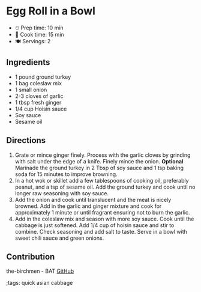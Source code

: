 # Egg Roll in a Bowl

- ⏲ Prep time: 10 min
- 🍳 Cook time: 15 min
- 🍽 Servings: 2

## Ingredients

- 1 pound ground turkey
- 1 bag coleslaw mix
- 1 small onion
- 2-3 cloves of garlic
- 1 tbsp fresh ginger
- 1/4 cup Hoisin sauce
- Soy sauce
- Sesame oil

## Directions

1. Grate or mince ginger finely. Process with the garlic cloves by grinding with salt under the edge of a knife. Finely mince the onion. **Optional** Marinade the ground turkey in 2 Tbsp of soy sauce and 1 tsp baking soda for 15 minutes to improve browning.
2. In a hot wok or skillet add a few tablespoons of cooking oil, preferably peanut, and a tsp of sesame oil. Add the ground turkey and cook until no longer raw seasoning with soy sauce.
3. Add the onion and cook until translucent and the meat is nicely browned. Add in the garlic and ginger mixture and cook for approximately 1 minute or until fragrant ensuring not to burn the garlic.
4. Add in the coleslaw mix and season with more soy sauce. Cook until the cabbage is just softened. Add 1/4 cup of hoisin sauce and stir to combine. Check seasoning and add salt to taste. Serve in a bowl with sweet chili sauce and green onions.

## Contribution

the-birchmen - BAT [GitHub](https://github.com/the-birchmen/)

;tags: quick asian cabbage
